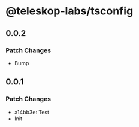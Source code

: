# @teleskop-labs/tsconfig

## 0.0.2

### Patch Changes

- Bump

## 0.0.1

### Patch Changes

- a14bb3e: Test
- Init
